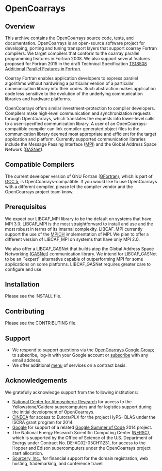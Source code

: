# OpenCoarrays #

## Overview ##
This archive contains the [OpenCoarrays](http://www.opencoarrays.org) source code, tests, and documentation. OpenCoarrays is an open-source software project for developing, porting and tuning transport layers that support coarray Fortran compilers.  We target compilers that conform to the coarray parallel programming features in Fortran 2008. We also support several features proposed for Fortran 2015 in the draft Technical Specification [TS18508 Additional Parallel Features in Fortran](ftp://ftp.nag.co.uk/sc22wg5/N2001-N2050/N2007.pdf).

Coarray Fortran enables application developers to express parallel algorithms without hardwiring a particular version of a particular communication library into their codes.  Such abstraction makes application code less sensitive to the evolution of the underlying communication libraries and hardware platforms.

OpenCoarrays offers similar investment-protection to compiler developers.  Compilers make high-level communication and synchronization requests through OpenCoarrays, which translates the requests into lower-level calls to a user-specified communication library.  A user of an OpenCoarrays-compatible compiler can link compiler-generated object files to the communication library deemed most appropriate and efficient for the target application and platform.  Currently supported communication libraries include the Message Passing Interface ([MPI](http://www.mpi-forum.org)) and the Global Address Space Network ([GASNet](http://gasnet.lbl.gov)).

## Compatible Compilers ##
The current developer version of GNU Fortran ([GFortran](https://gcc.gnu.org/wiki/GFortranBinaries)), which is part of [GCC 5](https://gcc.gnu.org/), is OpenCoarrays-compatible.  If you would like to use OpenCoarrays with a different compiler, please let the compiler vendor and the OpenCoarrays project team know.

## Prerequisites ##
We expect our LIBCAF_MPI library to be the default on systems that have MPI 3.0.  LIBCAF_MPI is the most straightforward to install and use and the most robust in terms of its internal complexity.  LIBCAF_MPI currently support the use of the [MPICH](http://www.mpich.org) implementation of MPI.  We plan to offer a different version of LIBCAF_MPI on systems that have only MPI 2.0.

We also offer a LIBCAF_GASNet that builds atop the Global Address Space Networking ([GASNet](http://gasnet.lbl.gov)) communication library.  We intend for LIBCAF_GASNet to be an ``expert'' alternative capable of outperforming MPI for some applications on some platforms.  LIBCAF_GASNet requires greater care to configure and use.


## Installation ##

Please see the INSTALL file.

## Contributing ##

Please see the CONTRIBUTING file.

## Support ##

* We respond to support questions via the [OpenCoarrays Google Group](https://groups.google.com/forum/#!forum/opencoarrays); to subscribe, log-in with your Google account or [subscribe](https://groups.google.com/forum/#!forum/opencoarrays/join) with any email address.
* We offer additional [menu](http://opencoarrays.org/services) of services on a contract basis.

## Acknowledgements ##
We gratefully acknowledge support from the following institutions:

* [National Center for Atmospheric Research](http://ncar.ucar.edu) for access to the Yellowstone/Caldera supercomputers and for logistics support during the initial development of OpenCoarrays.
* [CINECA](http://www.cineca.it/en) for access to Eurora/PLX for the project HyPS- BLAS under the ISCRA grant program for 2014.
* [Google](http://google.com) for support of a related [Google Summer of Code](https://www.google-melange.com) 2014 project.
* The National Energy Research Scientific Computing Center ([NERSC](http://www.nersc.gov)), which is supported by the Office of Science of the U.S. Department of Energy under Contract No. DE-AC02-05CH11231, for access to the Hopper and Edison supercomputers under the OpenCoarrays project start allocation.
* [Sourcery, Inc.](http://www.sourceryinstitute.org), for financial support for the domain registration, web hosting, trademarking, and conference travel.